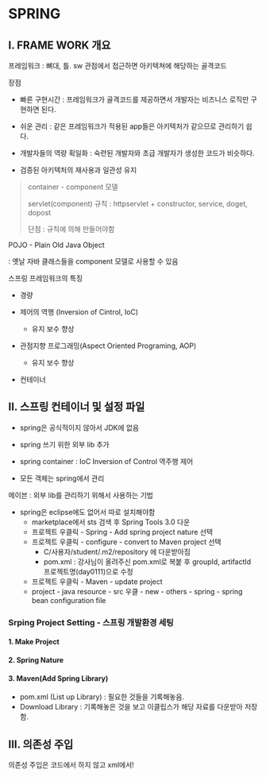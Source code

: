 # SPRING

## I. FRAME WORK 개요

프레임워크 : 뼈대, 틀. sw 관점에서 접근하면 아키텍쳐에 해당하는 골격코드

장점

- 빠른 구현시간 : 프레임워크가 골격코드를 제공하면서 개발자는 비즈니스 로직만 구현하면 된다.

- 쉬운 관리 : 같은 프레임워크가 적용된 app들은 아키텍처가 같으므로 관리하기 쉽다.

- 개발자들의 역량 획일화 : 숙련된 개발자와 초급 개발자가 생성한 코드가 비슷하다.

- 검증된 아키텍처의 재사용과 일관성 유지


> container - component 모델
>
> servlet(component) 규칙 : httpservlet + constructor, service, doget, dopost
>
> 단점 : 규칙에 의해 만들어야함



POJO - Plain Old Java Object

: 옛날 자바 클래스들을 component 모델로 사용할 수 있음



스프링 프레임워크의 특징

- 경량
- 제어의 역행 (Inversion of Cintrol, IoC)
  - 유지 보수 향상

- 관점지향 프로그래밍(Aspect Oriented Programing, AOP)
  - 유지 보수 향상
- 컨테이너



## II. 스프링 컨테이너 및 설정 파일

- spring은 공식적이지 않아서 JDK에 없음

- spring 쓰기 위한 외부 lib 추가

- spring container : IoC Inversion of Control 역주행 제어

- 모든 객체는 spring에서 관리



메이븐 : 외부 lib를 관리하기 위해서 사용하는 기법

- spring은 eclipse에도 없어서 따로 설치해야함
  - marketplace에서 sts 검색 후 Spring Tools 3.0 다운
  - 프로젝트 우클릭 - Spring - Add spring project nature 선택
  - 프로젝트 우클릭 - configure - convert to Maven project 선택
    - C/사용자/student/.m2/repository 에 다운받아짐
    - pom.xml : 강사님이 올려주신 pom.xml로 복붙 후 groupId, artifactId 프로젝트명(day0111)으로 수정
  - 프로젝트 우클릭 - Maven - update project
  - project - java resource - src 우클 - new - others - spring - spring bean configuration file

 ### Srping Project Setting - 스프링 개발환경 세팅

#### 1. Make Project

#### 2. Spring Nature

#### 3. Maven(Add Spring Library)

- pom.xml (List up Library) : 필요한 것들을 기록해놓음.
- Download Library : 기록해놓은 것을 보고 이클립스가 해당 자료를 다운받아 저장함.

## III. 의존성 주입

의존성 주입은 코드에서 하지 않고 xml에서!



